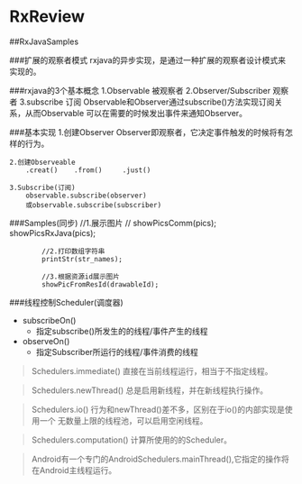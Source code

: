 # RxReview
##RxJavaSamples


###扩展的观察者模式
    rxjava的异步实现，是通过一种扩展的观察者设计模式来实现的。

###rxjava的3个基本概念
    1.Observable    被观察者
    2.Observer/Subscriber      观察者
    3.subscribe     订阅
        Observable和Observer通过subscribe()方法实现订阅关系，从而Observable
    可以在需要的时候发出事件来通知Observer。

###基本实现
    1.创建Observer
        Observer即观察者，它决定事件触发的时候将有怎样的行为。

    2.创建Observeable
        .creat()    .from()     .just()

    3.Subscribe(订阅)
        observable.subscribe(observer)
        或observable.subscribe(subscriber)

###Samples(同步)
            //1.展示图片
    //        showPicsComm(pics);
            showPicsRxJava(pics);

            //2.打印数组字符串
            printStr(str_names);

            //3.根据资源id展示图片
            showPicFromResId(drawableId);

###线程控制Scheduler(调度器)

* subscribeOn()
    * 指定subscribe()所发生的的线程/事件产生的线程
* observeOn()
    * 指定Subscriber所运行的线程/事件消费的线程

> Schedulers.immediate() 直接在当前线程运行，相当于不指定线程。

> Schedulers.newThread() 总是启用新线程，并在新线程执行操作。

> Schedulers.io() 行为和newThread()差不多，区别在于io()的内部实现是使用一个
无数量上限的线程池，可以启用空闲线程。

> Schedulers.computation() 计算所使用的的Scheduler。

> Android有一个专门的AndroidSchedulers.mainThread(),它指定的操作将在Android主线程运行。







